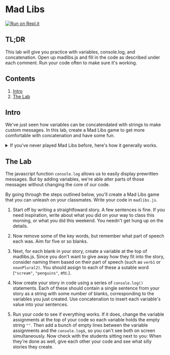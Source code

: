 # Mad Libs

[![Run on Repl.it](https://repl.it/badge/github/upperlinecode/mad-libs-javascript)](https://repl.it/github/upperlinecode/mad-libs-javascript)

## TL;DR

This lab will give you practice with variables, console.log, and concatenation. Open up madlibs.js and fill in the code as described under each comment. Run your code often to make sure it's working.

## Contents

1. [Intro](#intro)
2. [The Lab](#the-lab)

## Intro

We've just seen how variables can be concatendated with strings to make custom messages. In this lab, create a Mad Libs game to get more comfortable with concatenation and have some fun.

<details>
<summary> If you've never played Mad Libs before, here's how it generally works.</summary>
One person holds a story that contains blanks, each with a suitable part of speech written under it. They ask a friend to supply them with words that match each parts of speech, without letting that friend see the story, writing the words onto the blanks as they go. When they get to the end, they read they're ridiculous creation aloud.
</details>

## The Lab

The javascript function `console.log` allows us to easily display prewritten messages. But by adding variables, we're able alter parts of those messages without changing the core of our code.

By going through the steps outlined below, you'll create a Mad Libs game that you can unleash on your classmates. Write your code in `madlibs.js`.

1. Start off by writing a straightfoward story. A few sentences is fine. If you need inspiration, write about what you did on your way to class this morning, or what you did this weekend. You needn't get hung up on the details.

2. Now remove some of the key words, but remember what part of speech each was. Aim for five or so blanks.

3. Next, for each blank in your story, create a variable at the top of madlibs.js. Since you don't want to give away how they fit into the story, consider naming them based on their part of speech (such as `verb1` or `nounPlural2)`. You should assign to each of these a sutable word (`"scream"`, `"penguins"`, etc.).

4. Now create your story in code using a series of  `console.log()` statements. Each of these should contain a single sentence from your story as a string with some number of blanks, corresponding to the variables you just created. Use concatenation to insert each variable's value into your sentences.

5. Run your code to see if everything works. If it does, change the variable assignments at the top of your code so each variable holds the empty string `""`. Then add a bunch of empty lines between the variable assignments and the `console.log`s, so you can't see both on screen simultaneously. Now check with the students sitting next to you: When they're done as well, give each other your code and see what silly stories they create.

